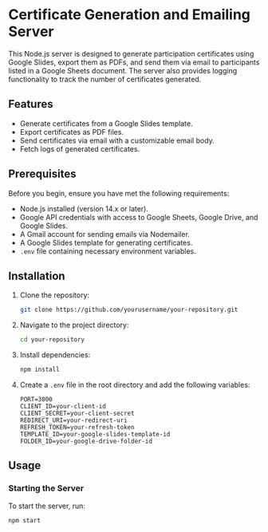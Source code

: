 # Certificate Generation and Emailing Server

This Node.js server is designed to generate participation certificates using Google Slides, export them as PDFs, and send them via email to participants listed in a Google Sheets document. The server also provides logging functionality to track the number of certificates generated.

## Features

- Generate certificates from a Google Slides template.
- Export certificates as PDF files.
- Send certificates via email with a customizable email body.
- Fetch logs of generated certificates.

## Prerequisites

Before you begin, ensure you have met the following requirements:

- Node.js installed (version 14.x or later).
- Google API credentials with access to Google Sheets, Google Drive, and Google Slides.
- A Gmail account for sending emails via Nodemailer.
- A Google Slides template for generating certificates.
- `.env` file containing necessary environment variables.

## Installation

1. Clone the repository:

    ```bash
    git clone https://github.com/yourusername/your-repository.git
    ```

2. Navigate to the project directory:

    ```bash
    cd your-repository
    ```

3. Install dependencies:

    ```bash
    npm install
    ```

4. Create a `.env` file in the root directory and add the following variables:

    ```plaintext
    PORT=3000
    CLIENT_ID=your-client-id
    CLIENT_SECRET=your-client-secret
    REDIRECT_URI=your-redirect-uri
    REFRESH_TOKEN=your-refresh-token
    TEMPLATE_ID=your-google-slides-template-id
    FOLDER_ID=your-google-drive-folder-id
    ```

## Usage

### Starting the Server

To start the server, run:

```bash
npm start
